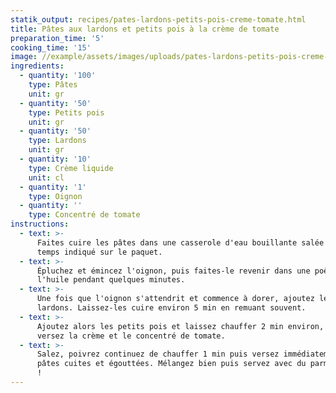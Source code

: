 ```yaml
---
statik_output: recipes/pates-lardons-petits-pois-creme-tomate.html
title: Pâtes aux lardons et petits pois à la crème de tomate
preparation_time: '5'
cooking_time: '15'
image: //example/assets/images/uploads/pates-lardons-petits-pois-creme-tomate.jpg
ingredients:
  - quantity: '100'
    type: Pâtes
    unit: gr
  - quantity: '50'
    type: Petits pois
    unit: gr
  - quantity: '50'
    type: Lardons
    unit: gr
  - quantity: '10'
    type: Crème liquide
    unit: cl
  - quantity: '1'
    type: Oignon
  - quantity: ''
    type: Concentré de tomate
instructions:
  - text: >-
      Faites cuire les pâtes dans une casserole d'eau bouillante salée selon le
      temps indiqué sur le paquet.
  - text: >-
      Épluchez et émincez l'oignon, puis faites-le revenir dans une poêle avec
      l'huile pendant quelques minutes.
  - text: >-
      Une fois que l'oignon s'attendrit et commence à dorer, ajoutez les
      lardons. Laissez-les cuire environ 5 min en remuant souvent.
  - text: >-
      Ajoutez alors les petits pois et laissez chauffer 2 min environ, puis
      versez la crème et le concentré de tomate.
  - text: >-
      Salez, poivrez continuez de chauffer 1 min puis versez immédiatement les
      pâtes cuites et égouttées. Mélangez bien puis servez avec du parmesan râpé
      !
---
```


